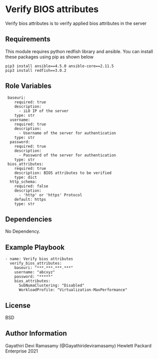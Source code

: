 Verify BIOS attributes
=========

Verify bios attributes is to verify applied bios attributes in the server

Requirements
------------

This module requires python redfish library and ansible. You can install these packages using pip as shown below
```
pip3 install ansible==4.5.0 ansible-core==2.11.5
pip3 install redfish==3.0.2
```

Role Variables
--------------

```
 baseuri:
    required: true
    description:
      - iLO IP of the server
    type: str
  username:
    required: true
    description:
      - Username of the server for authentication
    type: str
  password:
    required: true
    description:
      - Password of the server for authentication
    type: str
 bios_attributes:
    required: true
    description: BIOS attributes to be verified
    type: dict
  http_schema:
    required: false
    description:
      - 'http' or 'https' Protocol
    default: https
    type: str
```

Dependencies
------------

No Dependency.

Example Playbook
----------------

```
- name: Verify bios attributes
  verify_bios_attributes:
    baseuri: "***.***.***.***"
    username: "abcxyz"
    password: "*****"
    bios_attributes:
      SubNumaClustering: "Disabled"
      WorkloadProfile: "Virtualization-MaxPerformance"
```

License
-------

BSD

Author Information
------------------

Gayathiri Devi Ramasamy (@Gayathirideviramasamy) Hewlett Packard Enterprise 2021 